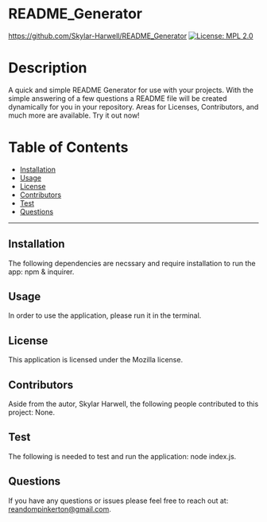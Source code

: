 # README_Generator
  https://github.com/Skylar-Harwell/README_Generator
  [![License: MPL 2.0](https://img.shields.io/badge/License-MPL%202.0-brightgreen.svg)](https://opensource.org/licenses/MPL-2.0)
# Description
A quick and simple README Generator for use with your projects. With the simple answering of a few questions a README file will be created dynamically for you in your repository. Areas for Licenses, Contributors, and much more are available. Try it out now!
# Table of Contents
* [Installation](#installation)
* [Usage](#usage)
* [License](#license)
* [Contributors](#contributors)
* [Test](#test)
* [Questions](#questions)

---

## Installation
The following dependencies are necssary and require installation to run the app: npm & inquirer.

## Usage
In order to use the application, please run it in the terminal.

## License
This application is licensed under the Mozilla license.

## Contributors
Aside from the autor, Skylar Harwell, the following people contributed to this project: None.

## Test
The following is needed to test and run the application: node index.js.

## Questions 
If you have any questions or issues please feel free to reach out at: reandompinkerton@gmail.com.

